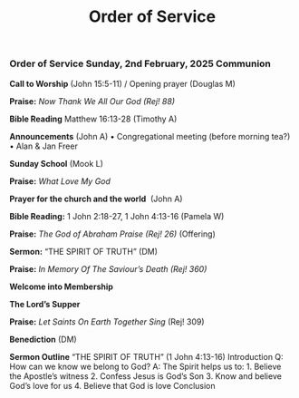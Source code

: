 ﻿---
layout: oos
title: Order of Service
---
### Order of Service Sunday, 2nd February, 2025 Communion

**Call to Worship**  (John 15:5-11) / Opening prayer (Douglas M)

**Praise:** *Now Thank We All Our God (Rej! 88)*

**Bible Reading** Matthew 16:13-28 (Timothy A)

**Announcements** (John A)
    •  Congregational meeting (before morning tea?)
    •  Alan & Jan Freer

    
**Sunday School** (Mook L)

**Praise:** *What Love My God*

**Prayer for the church and the world**  (John A)

**Bible Reading:** 1 John 2:18-27, 1 John 4:13-16 (Pamela W)

**Praise:** *The God of Abraham Praise (Rej! 26)* (Offering)

**Sermon:**  “THE SPIRIT OF TRUTH” (DM)

**Praise:** *In Memory Of The Saviour’s Death (Rej! 360)*

**Welcome into Membership**

**The Lord’s Supper**

**Praise:** *Let Saints On Earth Together Sing* (Rej! 309)

**Benediction**  (DM)


**Sermon Outline**
“THE SPIRIT OF TRUTH” (1 John 4:13-16)
Introduction
Q: How can we know we belong to God?
A: The Spirit helps us to:
    1. Believe the Apostle’s witness
    2. Confess Jesus is God’s Son
    3. Know and believe God’s love for us
    4. Believe that God is love
Conclusion
